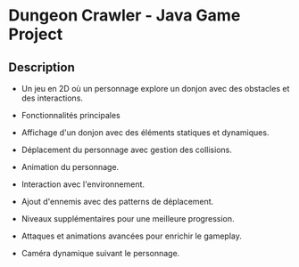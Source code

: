 # Dungeon Crawler - Java Game Project

## Description

  - Un jeu en 2D où un personnage explore un donjon avec des obstacles et des interactions.

  - Fonctionnalités principales

  - Affichage d'un donjon avec des éléments statiques et dynamiques.

  - Déplacement du personnage avec gestion des collisions.

  - Animation du personnage.

  - Interaction avec l'environnement.

  - Ajout d'ennemis avec des patterns de déplacement.

  - Niveaux supplémentaires pour une meilleure progression.

  - Attaques et animations avancées pour enrichir le gameplay.

  - Caméra dynamique suivant le personnage.
